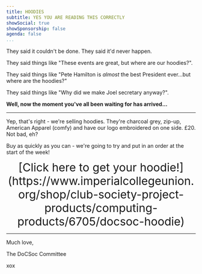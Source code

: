 ```yaml
---
title: HOODIES
subtitle: YES YOU ARE READING THIS CORRECTLY
showSocial: true
showSponsorship: false
agenda: false
...
```


They said it couldn't be done. They said it'd never happen.

They said things like "These events are great, but where are our hoodies?".

They said things like "Pete Hamilton is *almost* the best President ever...but where are the hoodies?"

They said things like "Why did we make Joel secretary anyway?".

**Well, now the moment you've all been waiting for has arrived...**

---

Yep, that's right - we're selling hoodies. They're charcoal grey, zip-up, American Apparel (comfy) and have our logo embroidered on one side. £20. Not bad, eh?

Buy as quickly as you can - we're going to try and put in an order at the start of the week!

<center><span style="font-size:30">[Click here to get your hoodie!](https://www.imperialcollegeunion.org/shop/club-society-project-products/computing-products/6705/docsoc-hoodie)</span></center>

---

Much love,

The DoCSoc Committee

xox
